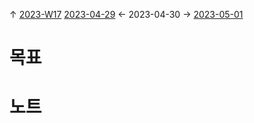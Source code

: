 
↑ [2023-W17](2023-W17.md)
[2023-04-29](2023-04-29.md) ← 2023-04-30 → [2023-05-01](2023-05-01.md)


# 목표



# 노트




